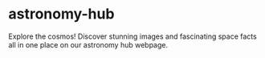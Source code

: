 # astronomy-hub
Explore the cosmos! Discover stunning images and fascinating space facts all in one place on our astronomy hub webpage.
